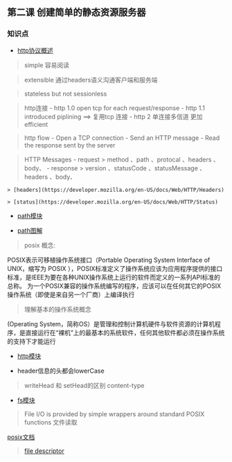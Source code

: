 ## 第二课 创建简单的静态资源服务器


###  知识点


- [http协议概述](https://developer.mozilla.org/en-US/docs/Web/HTTP/Overview)

> simple 容易阅读

> extensible 通过headers语义沟通客户端和服务端

> stateless but not sessionless

> http连接
	- http 1.0 open tcp for each request/response
	- http 1.1 introduced piplining ==> 复用tcp 连接
	- http 2   单连接多信道 更加efficient

> http flow
	- Open a TCP connection
	- Send an HTTP message
	- Read the response sent by the server

> HTTP Messages
	- request
		> method 、path 、protocal 、headers 、body、
	- response
		> version 、statusCode 、statusMessage 、headers 、body、

	> [headers](https://developer.mozilla.org/en-US/docs/Web/HTTP/Headers)

	> [status](https://developer.mozilla.org/en-US/docs/Web/HTTP/Status)


- [path模块](https://github.com/nodejs/node/blob/master/doc/api/path.md)

- [path图解](./2nd-assets/path.png)

> posix 概念:

POSIX表示可移植操作系统接口（Portable Operating System Interface of UNIX，缩写为 POSIX ），POSIX标准定义了操作系统应该为应用程序提供的接口标准，是IEEE为要在各种UNIX操作系统上运行的软件而定义的一系列API标准的总称。
为一个POSIX兼容的操作系统编写的程序，应该可以在任何其它的POSIX操作系统（即使是来自另一个厂商）上编译执行

> 理解基本的操作系统概念

(Operating System，简称OS）是管理和控制计算机硬件与软件资源的计算机程序，是直接运行在“裸机”上的最基本的系统软件，任何其他软件都必须在操作系统的支持下才能运行


- [http模块](https://github.com/nodejs/node/blob/master/doc/api/fs.md)


- header信息的头都会lowerCase
> writeHead 和 setHead的区别
> content-type


- [fs模块](https://github.com/nodejs/node/blob/master/doc/api/fs.md)

> File I/O is provided by simple wrappers around standard POSIX functions
> 文件读取

[posix文档](https://linux.die.net/man/)

> [file descriptor](http://www.sitepoint.com/accessing-the-file-system-in-node-js/)











